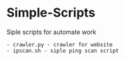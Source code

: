 # Simple-Scripts
Siple scripts for automate work
```Index
- crawler.py - crawler for website
- ipscan.sh - siple ping scan script
